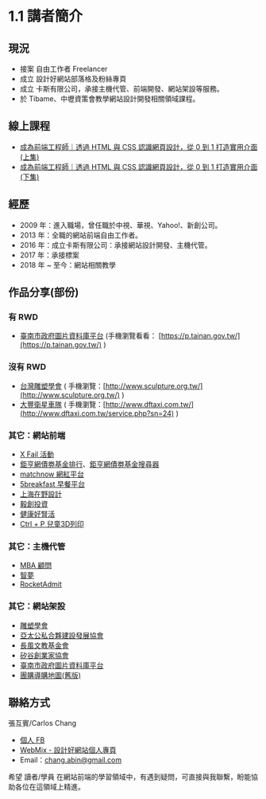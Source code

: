 # 1.1 講者簡介

## 現況

* 接案 自由工作者 Freelancer
* 成立 設計好網站部落格及粉絲專頁
* 成立 卡斯有限公司，承接主機代管、前端開發、網站架設等服務。
* 於 Tibame、中壢資策會教學網站設計開發相關領域課程。

## 線上課程

* [成為前端工程師｜透過 HTML 與 CSS 認識網頁設計，從 0 到 1 打造實用介面 (上集)](https://www.tibame.com/course/1821)
* [成為前端工程師｜透過 HTML 與 CSS 認識網頁設計，從 0 到 1 打造實用介面 (下集)](https://www.tibame.com/course/2075)



## 經歷

* 2009 年：進入職場，曾任職於中視、華視、Yahoo!、新創公司。
* 2013 年：全職的網站前端自由工作者。
* 2016 年：成立卡斯有限公司：承接網站設計開發、主機代管。
* 2017 年：承接標案
* 2018 年 \~ 至今：網站相關教學

## 作品分享(部份)

### 有 RWD

* [臺南市政府圖片資料庫平台](https://p.tainan.gov.tw/) (手機瀏覽看看： [https://p.tainan.gov.tw/](https://p.tainan.gov.tw/) )

### 沒有 RWD

* [台灣雕塑學會](http://www.sculpture.org.tw/) ( 手機瀏覽：[http://www.sculpture.org.tw/](http://www.sculpture.org.tw/) )
* [大豐衛星車隊](http://www.dftaxi.com.tw/) ( 手機瀏覽：[http://www.dftaxi.com.tw/](http://www.dftaxi.com.tw/service.php?sn=24) )

### 其它：網站前端

* [X Fail 活動](http://xfail.tw)
* [鉅亨網債劵基金排行](https://fund.cnyes.com/Fixedincome/index.aspx)、[鉅亨網債劵基金搜尋器](https://fund.cnyes.com/Fixedincome/search.aspx)
* [matchnow 網紅平台](https://matchnow.co)
* [5breakfast 早餐平台](https://5breakfast.com/)
* [上海在野設計](http://www.zaiyedesign.com/)
* [毅創投資](http://enspire.vc/zh/%E9%97%9C%E6%96%BC%E6%88%91%E5%80%91/)
* [健康好腎活](http://www.ckdlife.com.tw/index)
* [Ctrl + P 兒童3D列印](https://ctrl-p.tw/)

### 其它：主機代管

* [MBA 顧問](https://sabinahuang.com)
* [智夢](https://www.akadgroup.com)
* [RocketAdmit](https://rocketadmit.com/)

### 其它：網站架設

* [雕塑學會](http://sculpture.org.tw)
* [亞太公私合夥建設發展協會](http://ppp.org.tw)
* [長風文教基金會](http://fairwindsfoundation.org)
* [矽谷創業家協會](https://sveat.org)
* [臺南市政府圖片資料庫平台](https://p.tainan.gov.tw/)
* [團購導購地圖(舊版)](http://notes.carlos-studio.com/55555map/map.php)

## 聯絡方式

張互賓/Carlos Chang

* [個人 FB](https://www.facebook.com/hubin)
* [WebMix - 設計好網站個人專頁](https://www.facebook.com/webmix.cc)
* Email：chang.abin@gmail.com

希望 讀者/學員 在網站前端的學習領域中，有遇到疑問，可直接與我聯繫，盼能協助各位在這領域上精進。
